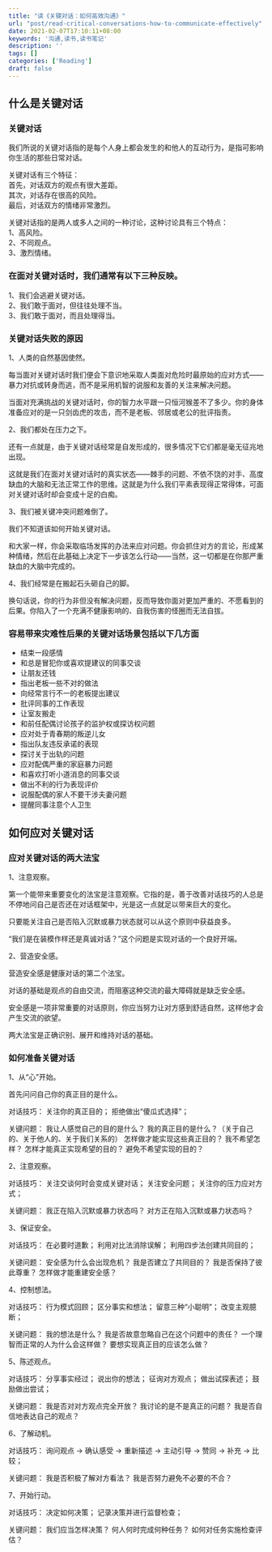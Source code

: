 ```yaml
---
title: "读《关键对话：如何高效沟通》"
url: "post/read-critical-conversations-how-to-communicate-effectively"
date: 2021-02-07T17:10:11+08:00
keywords: '沟通,读书,读书笔记'
description: ''
tags: []
categories: ['Reading']
draft: false 
---
```


## 什么是关键对话

### 关键对话

我们所说的关键对话指的是每个人身上都会发生的和他人的互动行为，是指可影响你生活的那些日常对话。

关键对话有三个特征：  
首先，对话双方的观点有很大差距。  
其次，对话存在很高的风险。  
最后，对话双方的情绪非常激烈。  

关键对话指的是两人或多人之间的一种讨论，这种讨论具有三个特点：   
1、高风险。  
2、不同观点。  
3、激烈情绪。  

### 在面对关键对话时，我们通常有以下三种反映。

1、我们会逃避关键对话。  
2、我们敢于面对，但往往处理不当。  
3、我们敢于面对，而且处理得当。  

### 关键对话失败的原因

1、人类的自然基因使然。

每当面对关键对话时我们便会下意识地采取人类面对危险时最原始的应对方式——暴力对抗或转身而逃，而不是采用机智的说服和友善的关注来解决问题。

当面对充满挑战的关键对话时，你的智力水平跟一只恒河猴差不了多少。你的身体准备应对的是一只剑齿虎的攻击，而不是老板、邻居或老公的批评指责。

2、我们都处在压力之下。

还有一点就是，由于关键对话经常是自发形成的，很多情况下它们都是毫无征兆地出现。

这就是我们在面对关键对话时的真实状态——棘手的问题、不依不饶的对手、高度缺血的大脑和无法正常工作的思维。这就是为什么我们平素表现得正常得体，可面对关键对话时却会变成十足的白痴。

3、我们被关键冲突问题难倒了。

我们不知道该如何开始关键对话。

和大家一样，你会采取临场发挥的办法来应对问题。你会抓住对方的言论，形成某种情绪，然后在此基础上决定下一步该怎么行动——当然，这一切都是在你那严重缺血的大脑中完成的。

4、我们经常是在搬起石头砸自己的脚。

换句话说，你的行为非但没有解决问题，反而导致你面对更加严重的、不愿看到的后果。你陷入了一个充满不健康影响的、自我伤害的怪圈而无法自拔。

### 容易带来灾难性后果的关键对话场景包括以下几方面

- 结束一段感情
- 和总是冒犯你或喜欢提建议的同事交谈
- 让朋友还钱
- 指出老板一些不对的做法
- 向经常言行不一的老板提出建议
- 批评同事的工作表现
- 让室友搬走
- 和前任配偶讨论孩子的监护权或探访权问题
- 应对处于青春期的叛逆儿女
- 指出队友违反承诺的表现
- 探讨关于出轨的问题
- 应对配偶严重的家庭暴力问题
- 和喜欢打听小道消息的同事交谈
- 做出不利的行为表现评价
- 说服配偶的家人不要干涉夫妻问题
- 提醒同事注意个人卫生

## 如何应对关键对话

### 应对关键对话的两大法宝

1、注意观察。

第一个能带来重要变化的法宝是注意观察。它指的是，善于改善对话技巧的人总是不停地问自己是否还在对话框架中，光是这一点就足以带来巨大的变化。

只要能关注自己是否陷入沉默或暴力状态就可以从这个原则中获益良多。

“我们是在装模作样还是真诚对话？”这个问题是实现对话的一个良好开端。

2、营造安全感。

营造安全感是健康对话的第二个法宝。

对话的基础是观点的自由交流，而阻塞这种交流的最大障碍就是缺乏安全感。

安全感是一项非常重要的对话原则，你应当努力让对方感到舒适自然，这样他才会产生交流的欲望。

两大法宝是正确识别、展开和维持对话的基础。

### 如何准备关键对话

1、从“心”开始。

首先问问自己你的真正目的是什么。

对话技巧：
关注你的真正目的；
拒绝做出“傻瓜式选择”；

关键问题：
我让人感觉自己的目的是什么？
我的真正目的是什么？（关于自己的、关于他人的、关于我们关系的）
怎样做才能实现这些真正目的？
我不希望怎样？
怎样才能真正实现希望的目的？
避免不希望实现的目的？

2、注意观察。

对话技巧：
关注交谈何时会变成关键对话；
关注安全问题；
关注你的压力应对方式；

关键问题：
我正在陷入沉默或暴力状态吗？
对方正在陷入沉默或暴力状态吗？

3、保证安全。

对话技巧：
在必要时道歉；
利用对比法消除误解；
利用四步法创建共同目的；

关键问题：
安全感为什么会出现危机？
我是否建立了共同目的？
我是否保持了彼此尊重？
怎样做才能重建安全感？

4、控制想法。

对话技巧：
行为模式回顾；
区分事实和想法；
留意三种“小聪明”；
改变主观臆断；

关键问题：
我的想法是什么？
我是否故意忽略自己在这个问题中的责任？
一个理智而正常的人为什么会这样做？
要想实现真正目的应该怎么做？

5、陈述观点。

对话技巧：
分享事实经过；
说出你的想法；
征询对方观点；
做出试探表述；
鼓励做出尝试；

关键问题：
我是否对对方观点完全开放？
我讨论的是不是真正的问题？
我是否自信地表达自己的观点？

6、了解动机。

对话技巧：
询问观点 -> 确认感受 -> 重新描述 -> 主动引导 -> 赞同 -> 补充 -> 比较；

关键问题：
我是否积极了解对方看法？
我是否努力避免不必要的不合？

7、开始行动。

对话技巧：
决定如何决策；
记录决策并进行监督检查；

关键问题：
我们应当怎样决策？
何人何时完成何种任务？
如何对任务实施检查评估？




